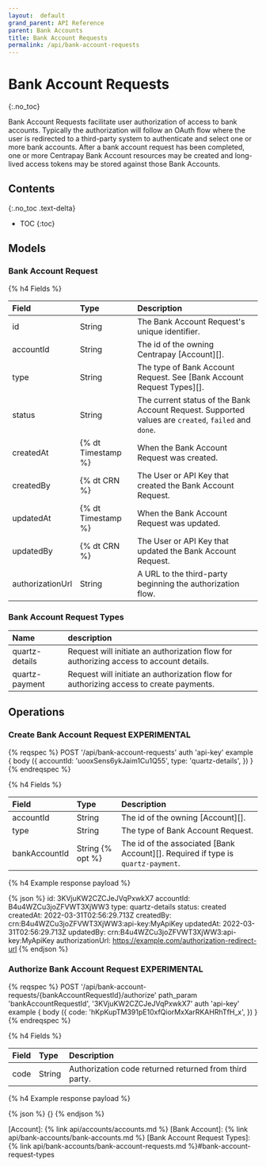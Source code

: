 ```yaml
---
layout:  default
grand_parent: API Reference
parent: Bank Accounts
title: Bank Account Requests
permalink: /api/bank-account-requests
---
```


# Bank Account Requests
{:.no_toc}

Bank Account Requests facilitate user authorization of access to bank accounts.
Typically the authorization will follow an OAuth flow where the user is
redirected to a third-party system to authenticate and select one or more bank
accounts. After a bank account request has been completed, one or more
Centrapay Bank Account resources may be created and long-lived access tokens
may be stored against those Bank Accounts.

## Contents
{:.no_toc .text-delta}

* TOC
{:toc}

## Models

### Bank Account Request
{% h4 Fields %}

|      Field       |        Type        |                                             Description                                              |
| :--------------- | :----------------- | :--------------------------------------------------------------------------------------------------- |
| id               | String             | The Bank Account Request's unique identifier.                                                        |
| accountId        | String             | The id of the owning Centrapay [Account][].                                                          |
| type             | String             | The type of Bank Account Request. See [Bank Account Request Types][].                                |
| status           | String             | The current status of the Bank Account Request. Supported values are `created`, `failed` and `done`. |
| createdAt        | {% dt Timestamp %} | When the Bank Account Request was created.                                                           |
| createdBy        | {% dt CRN %}       | The User or API Key that created the Bank Account Request.                                           |
| updatedAt        | {% dt Timestamp %} | When the Bank Account Request was updated.                                                           |
| updatedBy        | {% dt CRN %}       | The User or API Key that updated the Bank Account Request.                                           |
| authorizationUrl | String             | A URL to the third-party beginning the authorization flow.                                           |

### Bank Account Request Types

|      Name      |                                      description                                       |
| :------------- | :------------------------------------------------------------------------------------- |
| quartz-details | Request will initiate an authorization flow for authorizing access to account details. |
| quartz-payment | Request will initiate an authorization flow for authorizing access to create payments. |

## Operations

### Create Bank Account Request **EXPERIMENTAL**

{% reqspec %}
  POST '/api/bank-account-requests'
  auth 'api-key'
  example {
    body ({
      accountId: 'uooxSens6ykJaim1Cu1Q55',
      type: 'quartz-details',
    })
  }
{% endreqspec %}

{% h4 Fields %}

|     Field     |       Type        |                                   Description                                    |
| :------------ | :---------------- | :------------------------------------------------------------------------------- |
| accountId     | String            | The id of the owning [Account][].                                                |
| type          | String            | The type of Bank Account Request.                                                |
| bankAccountId | String  {% opt %} | The id of the associated [Bank Account][]. Required if type is `quartz-payment`. |

{% h4 Example response payload %}

{% json %}
  id: 3KVjuKW2CZCJeJVqPxwkX7
  accountId: B4u4WZCu3joZFVWT3XjWW3
  type: quartz-details
  status: created
  createdAt: 2022-03-31T02:56:29.713Z
  createdBy: crn:B4u4WZCu3joZFVWT3XjWW3:api-key:MyApiKey
  updatedAt: 2022-03-31T02:56:29.713Z
  updatedBy: crn:B4u4WZCu3joZFVWT3XjWW3:api-key:MyApiKey
  authorizationUrl: https://example.com/authorization-redirect-url
{% endjson %}

### Authorize Bank Account Request **EXPERIMENTAL**

{% reqspec %}
  POST '/api/bank-account-requests/{bankAccountRequestId}/authorize'
  path_param 'bankAccountRequestId', '3KVjuKW2CZCJeJVqPxwkX7'
  auth 'api-key'
  example {
    body ({
      code: 'hKpKupTM391pE10xfQiorMxXarRKAHRhTfH_x',
    })
  }
{% endreqspec %}

{% h4 Fields %}

| Field |  Type  |                      Description                       |
| :---- | :----- | :----------------------------------------------------- |
| code  | String | Authorization code returned returned from third party. |

{% h4 Example response payload %}

{% json %}
{}
{% endjson %}


[Account]: {% link api/accounts/accounts.md %}
[Bank Account]: {% link api/bank-accounts/bank-accounts.md %}
[Bank Account Request Types]: {% link api/bank-accounts/bank-account-requests.md %}#bank-account-request-types
